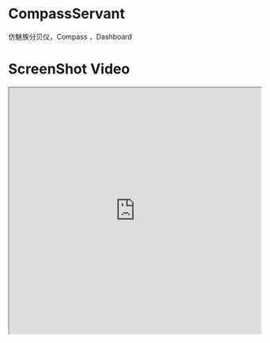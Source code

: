# CompassServant
仿魅族分贝仪，Compass ，Dashboard

# ScreenShot Video
<iframe height=498 width=510 src="https://github.com/dyzs/CompassServant/blob/master/video/compass_servant.mp4">
